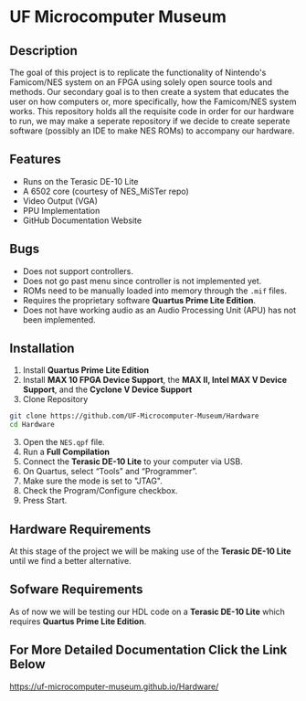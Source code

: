 # UF Microcomputer Museum

## Description

The goal of this project is to replicate the functionality of Nintendo's Famicom/NES system on an FPGA using solely open source tools and methods. Our secondary goal is to then create a system that educates the user on how computers or, more specifically, how the Famicom/NES system works. This repository holds all the requisite code in order for our hardware to run, we may make a seperate repository if we decide to create seperate software (possibly an IDE to make NES ROMs) to accompany our hardware.

## Features

* Runs on the Terasic DE-10 Lite
* A 6502 core (courtesy of NES_MiSTer repo)
* Video Output (VGA)
* PPU Implementation
* GitHub Documentation Website

## Bugs

* Does not support controllers.
* Does not go past menu since controller is not implemented yet.
* ROMs need to be manually loaded into memory through the ``.mif`` files.
* Requires the proprietary software **Quartus Prime Lite Edition**.
* Does not have working audio as an Audio Processing Unit (APU) has not been implemented.

## Installation

1. Install **Quartus Prime Lite Edition**
2. Install **MAX 10 FPGA Device Support**, the **MAX II, Intel MAX V Device Support**, and the **Cyclone V Device Support**
3. Clone Repository

```bash
git clone https://github.com/UF-Microcomputer-Museum/Hardware
cd Hardware
```

3. Open the ``NES.qpf`` file.
4. Run a **Full Compilation**
5. Connect the **Terasic DE-10 Lite** to your computer via USB.
6. On Quartus, select “Tools” and “Programmer”.
7. Make sure the mode is set to "JTAG".
8. Check the Program/Configure checkbox.
9. Press Start.

## Hardware Requirements 
At this stage of the project we will be making use of the **Terasic DE-10 Lite** until we find a better alternative.

## Sofware Requirements
As of now we will be testing our HDL code on a **Terasic DE-10 Lite** which requires **Quartus Prime Lite Edition**.

## For More Detailed Documentation Click the Link Below
https://uf-microcomputer-museum.github.io/Hardware/
